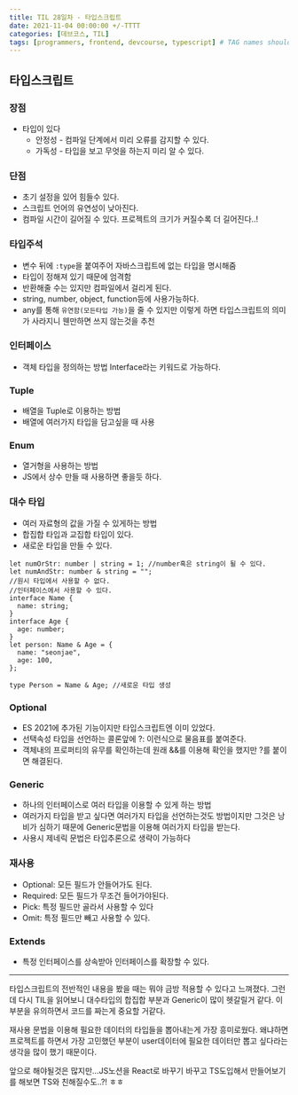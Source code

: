 ```yaml
---
title: TIL 28일차 - 타입스크립트
date: 2021-11-04 00:00:00 +/-TTTT
categories: [데브코스, TIL]
tags: [programmers, frontend, devcourse, typescript] # TAG names should always be lowercase
---
```


## 타입스크립트

### 장점

- 타입이 있다
  - 안정성 - 컴파일 단계에서 미리 오류를 감지할 수 있다.
  - 가독성 - 타입을 보고 무엇을 하는지 미리 알 수 있다.

### 단점

- 초기 설정을 있어 힘들수 있다.
- 스크립트 언어의 유연성이 낮아진다.
- 컴파일 시간이 길어질 수 있다. 프로젝트의 크기가 커질수록 더 길어진다..!

### 타입주석

- 변수 뒤에 `:type`을 붙여주어 자바스크립트에 없는 타입을 명시해줌
- 타입이 정해져 있기 때문에 엄격함
- 반환해줄 수는 있지만 컴파일에서 걸리게 된다.
- string, number, object, function등에 사용가능하다.
- any를 통해 `유연함(모든타입 가능)`을 줄 수 있지만 이렇게 하면 타입스크립트의 의미가 사라지니 웬만하면 쓰지 않는것을 추천

### 인터페이스

- 객체 타입을 정의하는 방법 Interface라는 키워드로 가능하다.

### Tuple

- 배열을 Tuple로 이용하는 방법
- 배열에 여러가지 타입을 담고싶을 때 사용

### Enum

- 열거형을 사용하는 방법
- JS에서 상수 만들 때 사용하면 좋을듯 하다.

### 대수 타입

- 여러 자료형의 값을 가질 수 있게하는 방법
- 합집합 타입과 교집합 타입이 있다.
- 새로운 타입을 만들 수 있다.

```tsx
let numOrStr: number | string = 1; //number혹은 string이 될 수 있다.
let numAndStr: number & string = "";
//원시 타입에서 사용할 수 없다.
//인터페이스에서 사용할 수 있다.
interface Name {
  name: string;
}
interface Age {
  age: number;
}
let person: Name & Age = {
  name: "seonjae",
  age: 100,
};

type Person = Name & Age; //새로운 타입 생성
```

### Optional

- ES 2021에 추가된 기능이지만 타입스크립트엔 이미 있었다.
- 선택속성 타입을 선언하는 콜론앞에 ?: 이런식으로 물음표를 붙여준다.
- 객체내의 프로퍼티의 유무를 확인하는데 원래 &&를 이용해 확인을 했지만 ?를 붙이면 해결된다.

### Generic

- 하나의 인터페이스로 여러 타입을 이용할 수 있게 하는 방법
- 여러가지 타입을 받고 싶다면 여러가지 타입을 선언하는것도 방법이지만 그것은 낭비가 심하기 때문에 Generic문법을 이용해 여러가지 타입을 받는다.
- 사용시 제네릭 문법은 타입추론으로 생략이 가능하다

### 재사용

- Optional: 모든 필드가 안들어가도 된다.
- Required: 모든 필드가 무조건 들어가야된다.
- Pick: 특정 필드만 골라서 사용할 수 있다
- Omit: 특정 필드만 빼고 사용할 수 있다.

### Extends

- 특정 인터페이스를 상속받아 인터페이스를 확장할 수 있다.

---

타입스크립트의 전반적인 내용을 봤을 때는 뭐야 금방 적용할 수 있다고 느껴졌다. 그런데 다시 TIL을 읽어보니 대수타입의 합집합 부분과 Generic이 많이 헷갈릴거 같다. 이 부분을 유의하면서 코드를 짜는게 중요할 거같다.

재사용 문법을 이용해 필요한 데이터의 타입들을 뽑아내는게 가장 흥미로웠다. 왜냐하면 프로젝트를 하면서 가장 고민했던 부분이 user데이터에 필요한 데이터만 뽑고 싶다라는 생각을 많이 했기 때문이다.

앞으로 해야될것은 많지만...JS노션을 React로 바꾸기 바꾸고 TS도입해서 만들어보기를 해보면 TS와 친해질수도..?! ㅎㅎ
